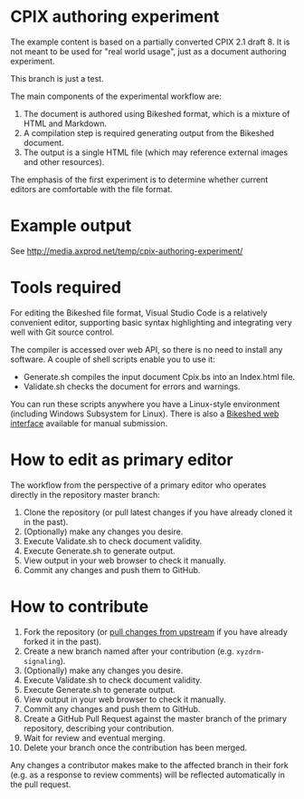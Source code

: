 # CPIX authoring experiment

The example content is based on a partially converted CPIX 2.1 draft 8. It is not meant to be used for "real world usage", just as a document authoring experiment.

This branch is just a test.

The main components of the experimental workflow are:

1. The document is authored using Bikeshed format, which is a mixture of HTML and Markdown.
1. A compilation step is required generating output from the Bikeshed document.
1. The output is a single HTML file (which may reference external images and other resources).

The emphasis of the first experiment is to determine whether current editors are comfortable with the file format.

# Example output

See http://media.axprod.net/temp/cpix-authoring-experiment/

# Tools required

For editing the Bikeshed file format, Visual Studio Code is a relatively convenient editor, supporting basic syntax highlighting and integrating very well with Git source control.

The compiler is accessed over web API, so there is no need to install any software. A couple of shell scripts enable you to use it:

* Generate.sh compiles the input document Cpix.bs into an Index.html file.
* Validate.sh checks the document for errors and warnings.

You can run these scripts anywhere you have a Linux-style environment (including Windows Subsystem for Linux). There is also a [Bikeshed web interface](https://api.csswg.org/bikeshed/) available for manual submission.

# How to edit as primary editor

The workflow from the perspective of a primary editor who operates directly in the repository master branch:

1. Clone the repository (or pull latest changes if you have already cloned it in the past).
1. (Optionally) make any changes you desire.
1. Execute Validate.sh to check document validity.
1. Execute Generate.sh to generate output.
1. View output in your web browser to check it manually.
1. Commit any changes and push them to GitHub.

# How to contribute

1. Fork the repository (or [pull changes from upstream](https://help.github.com/articles/merging-an-upstream-repository-into-your-fork/) if you have already forked it in the past).
1. Create a new branch named after your contribution (e.g. `xyzdrm-signaling`).
1. (Optionally) make any changes you desire.
1. Execute Validate.sh to check document validity.
1. Execute Generate.sh to generate output.
1. View output in your web browser to check it manually.
1. Commit any changes and push them to GitHub.
1. Create a GitHub Pull Request against the master branch of the primary repository, describing your contribution.
1. Wait for review and eventual merging.
1. Delete your branch once the contribution has been merged.

Any changes a contributor makes make to the affected branch in their fork (e.g. as a response to review comments) will be reflected automatically in the pull request.